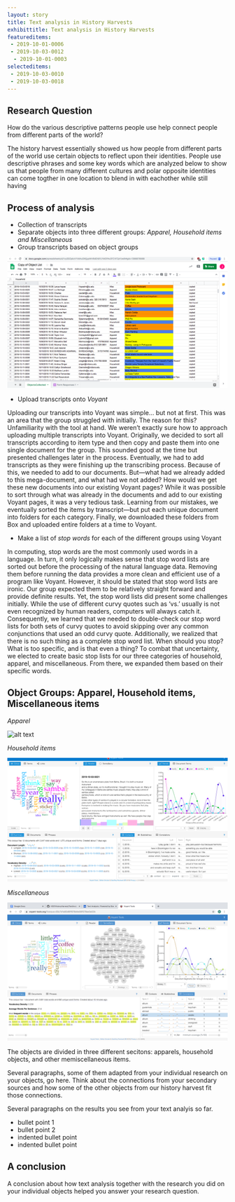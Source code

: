 ```yaml
---
layout: story
title: Text analysis in History Harvests
exhibittitle: Text analysis in History Harvests
featureditems:
 - 2019-10-01-0006
 - 2019-10-03-0012
  - 2019-10-01-0003
selecteditems:
 - 2019-10-03-0010
 - 2019-10-03-0018
---
```


## Research Question

How do the various descriptive patterns people use help connect people from different parts of the world? 

The history harvest essentially showed us how people from different parts of the world use certain objects to reflect upon their identities. 
People use descriptive phrases and some key words which are analyzed below to show us that people from many different cultures and 
polar opposite identities can come togther in one location to blend in with eachother while still having 

## Process of analysis

- Collection of transcripts
- Separate objects into three different groups: *Apparel, Household items and Miscellaneous*
- Group transcripts based on object groups

![alt text](https://github.com/H301HistoryHarvest/H301HistoryHarvest/blob/master/assets/images/ExcelScreenshot.png "Excel Screen Capture")

- Upload transcripts onto *Voyant*

Uploading our transcripts into Voyant was simple… but not at first. This was an area that the group struggled with initially. The reason for this? Unfamiliarity with the tool at hand. We weren’t exactly sure how to approach uploading multiple transcripts into Voyant. Originally, we decided to sort all transcripts according to item type and then copy and paste them into one single document for the group. This sounded good at the time but presented challenges later in the process. Eventually, we had to add transcripts as they were finishing up the transcribing process. Because of this, we needed to add to our documents. But—what had we already added to this mega-document, and what had we not added? How would we get these new documents into our existing Voyant pages? While it was possible to sort through what was already in the documents and add to our existing Voyant pages, it was a very tedious task. Learning from our mistakes, we eventually sorted the items by transcript—but put each unique document into folders for each category. Finally, we downloaded these folders from Box and uploaded entire folders at a time to Voyant.

- Make a list of *stop words* for each of the different groups using Voyant

In computing, stop words are the most commonly used words in a language. In turn, it only logically makes sense that stop word lists are sorted out before the processing of the natural language data. Removing them before running the data provides a more clean and efficient use of a program like Voyant. However, it should be stated that stop word lists are ironic. Our group expected them to be relatively straight forward and provide definite results. Yet, the stop word lists did present some challenges initially. While the use of different curvy quotes such as ‘vs.’ usually is not even recognized by human readers, computers will always catch it. Consequently, we learned that we needed to double-check our stop word lists for both sets of curvy quotes to avoid skipping over any common conjunctions that used an odd curvy quote. Additionally, we realized that there is no such thing as a complete stop word list. When should you stop? What is too specific, and is that even a thing? To combat that uncertainty, we elected to create basic stop lists for our three categories of household, apparel, and miscellaneous. From there, we expanded them based on their specific words.

## Object Groups: Apparel, Household items, Miscellaneous items

*Apparel*

![alt text](https://h301historyharvest.github.io/H301HistoryHarvest/assets/images/voyant.png "Voyant Screen Capture")

*Household items*

![alt text](https://github.com/H301HistoryHarvest/H301HistoryHarvest/blob/master/assets/images/HouseholdScreenshot.png "Voyant Screen Capture")

*Miscellaneous*

![alt text](https://github.com/H301HistoryHarvest/H301HistoryHarvest/blob/master/assets/images/voyant%20screenshot.png "Voyant Screen Capture") 

The objects are divided in three different secitons: apparels, household objects, and other memiscellaneous items. 

Several paragraphs, some of them adapted from your individual research on your objects, go here. Think about the connections from your secondary sources and how some of the other objects from our history harvest fit those connections.

Several paragraphs on the results you see from your text analyis so far.

- bullet point 1 
- bullet point 2
 - indented bullet point
 - indented bullet point


## A conclusion

A conclusion about how text analysis together with the research you did on your individual objects helped you answer your research question.

